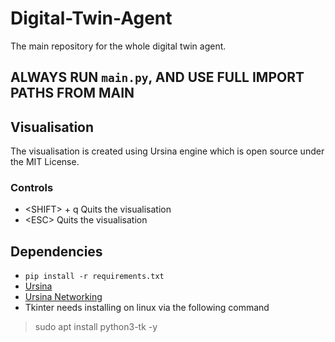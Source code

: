 # Digital-Twin-Agent
The main repository for the whole digital twin agent.

## ALWAYS RUN `main.py`, AND USE FULL IMPORT PATHS FROM MAIN

## Visualisation
The visualisation is created using Ursina engine which is open source under the MIT License.

### Controls
- \<SHIFT\> + q Quits the visualisation
- \<ESC\> Quits the visualisation

## Dependencies
- `pip install -r requirements.txt`
- [Ursina](https://pypi.org/project/ursina/) 
- [Ursina Networking](https://pypi.org/project/UrsinaNetworking/)
- Tkinter needs installing on linux via the following command
> sudo apt install python3-tk -y
